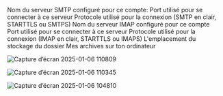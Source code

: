 Nom du serveur SMTP configuré pour ce compte:
Port utilisé pour se connecter à ce serveur
Protocole utilisé pour la connexion (SMTP en clair, STARTTLS ou SMTPS)
Nom du serveur IMAP configuré pour ce compte
Port utilisé pour se connecter à ce serveur
Protocole utilisé pour la connexion (IMAP en clair, STARTTLS ou IMAPS)
L'emplacement du stockage du dossier Mes archives sur ton ordinateur



![Capture d’écran 2025-01-06 110809](https://github.com/user-attachments/assets/30566ffc-27c2-4e32-afb5-91d5a8f5529a)  

![Capture d’écran 2025-01-06 110345](https://github.com/user-attachments/assets/6c182de4-8fbc-4efd-9adf-93efe8a7f9eb)  
 
![Capture d’écran 2025-01-06 104810](https://github.com/user-attachments/assets/aef6c04e-d1a3-4bad-b5f9-6b92dfc44fcb)  

